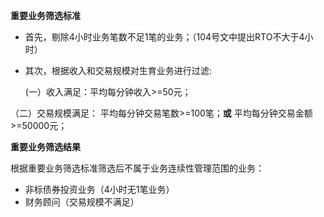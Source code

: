 **重要业务筛选标准**

* 首先，剔除4小时业务笔数不足1笔的业务；（104号文中提出RTO不大于4小时）
* 其次，根据收入和交易规模对生育业务进行过滤:

  \(一）收入满足：平均每分钟收入&gt;=50元；

（二）交易规模满足：   平均每分钟交易笔数&gt;=100笔；**或** 平均每分钟交易金额&gt;=50000元；

**重要业务筛选结果**

根据重要业务筛选标准筛选后不属于业务连续性管理范围的业务：

* 非标债券投资业务（4小时无1笔业务）
* 财务顾问（交易规模不满足）




